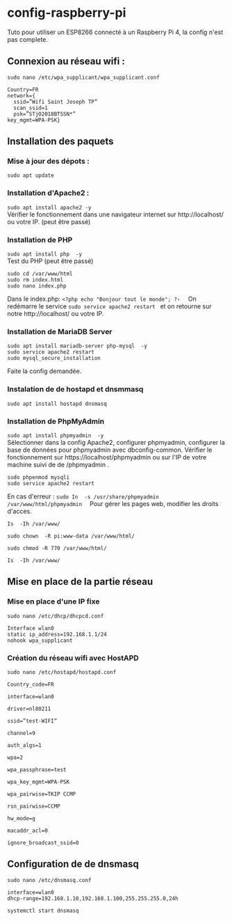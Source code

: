 # config-raspberry-pi
Tuto pour utiliser un ESP8266 connecté à un Raspberry Pi 4, la config n'est pas complete.
## Connexion au réseau wifi :
```sudo nano /etc/wpa_supplicant/wpa_supplicant.conf```
```
Country=FR 
network={ 
  ssid=”Wifi Saint Joseph TP” 
  scan_ssid=1 
  psk=”STjO2018BTSSN*” 
key_mgmt=WPA-PSK}
```
## Installation des paquets
### Mise à jour des dépots :
```sudo apt update```
### Installation d'Apache2 :
```sudo apt install apache2 -y``` </br>
Vérifier le fonctionnement dans une navigateur internet sur http://localhost/ ou votre IP. (peut être passé)
### Installation de PHP
```sudo apt install php  -y  ``` </br>
Test du PHP (peut être passé)
```
sudo cd /var/www/html 
sudo rm index.html
sudo nano index.php
```
Dans le index.php:
```<?php echo "Bonjour tout le monde"; ?›  ```
On redémarre le service ```sudo service apache2 restart ``` et on retourne sur notre http://localhost/ ou votre IP.
### Installation de MariaDB Server
```
sudo apt install mariadb-server php-mysql  -y
sudo service apache2 restart  
sudo mysql_secure_installation  
```
Faite la config demandée.
### Instalation de de hostapd et dnsmmasq
```sudo apt install hostapd dnsmasq ```
### Installation de PhpMyAdmin
```sudo apt install phpmyadmin  -y  ``` </br>
Sélectionner dans la config Apache2, configurer phpmyadmin, configurer la base de données pour phpmyadmin avec dbconfig-common.
Vérifier le fonctionnement sur https://localhost/phpmyadmin ou sur l'IP de votre machine suivi de de /phpmyadmin .
```
sudo phpenmod mysqli
sudo service apache2 restart 
```
En cas d'erreur :
```sudo In  -s /usr/share/phpmyadmin /var/www/html/phpmyadmin  ```
Pour gérer les pages web, modifier les droits d'acces.
```
Is  -Ih /var/www/ 

sudo chown  -R pi:www-data /var/www/html/  

sudo chmod -R 770 /var/www/html/  

Is  -Ih /var/www/
```
## Mise en place de la partie réseau
### Mise en place d'une IP fixe </br>
```sudo nano /etc/dhcp/dhcpcd.conf```
```
Interface wlan0 
static ip_address=192.168.1.1/24 
nohook wpa_supplicant 
```
### Création du réseau wifi avec HostAPD
```sudo nano /etc/hostapd/hostapd.conf ```
```
Country_code=FR 

interface=wlan0 

driver=nl80211 

ssid=”test-WIFI” 

channel=9 

auth_algs=1 

wpa=2 

wpa_passphrase=test 

wpa_key_mgmt=WPA-PSK 

wpa_pairwise=TKIP CCMP 

rsn_pairwise=CCMP 

hw_mode=g 

macaddr_acl=0 

ignore_broadcast_ssid=0
```
## Configuration de de dnsmasq
```sudo nano /etc/dnsmasq.conf ```
```
interface=wlan0 
dhcp-range=192.168.1.10,192.168.1.100,255.255.255.0,24h
```
```systemctl start dnsmasq ```
